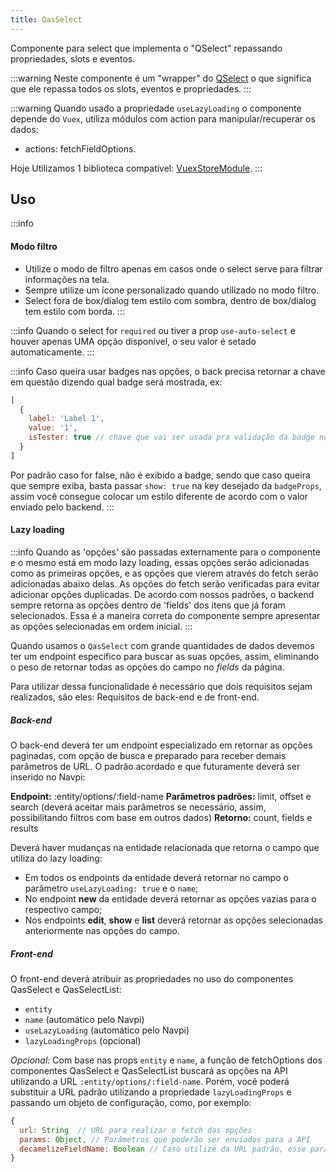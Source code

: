 ```yaml
---
title: QasSelect
---
```


Componente para select que implementa o "QSelect" repassando propriedades, slots e eventos.

<doc-api file="select/QasSelect" name="QasSelect" />

:::warning
Neste componente é um "wrapper" do [QSelect](https://quasar.dev/vue-components/select#introduction) o que significa que ele repassa todos os slots, eventos e propriedades.
:::

:::warning
Quando usado a propriedade `useLazyLoading` o componente depende do `Vuex`, utiliza módulos com action para manipular/recuperar os dados:
- actions: fetchFieldOptions.

Hoje Utilizamos 1 biblioteca compatível:
[VuexStoreModule](https://github.com/bildvitta/vuex-store-module).
:::

## Uso

<doc-example file="QasSelect/Basic" title="Básico" />
<doc-example file="QasSelect/Required" title="Obrigatório" />

:::info
#### Modo filtro

- Utilize o modo de filtro apenas em casos onde o select serve para filtrar informações na tela.
- Sempre utilize um ícone personalizado quando utilizado no modo filtro.
- Select fora de box/dialog tem estilo com sombra, dentro de box/dialog tem estilo com borda.
:::
<doc-example file="QasSelect/FilterMode" title="Modo Filtro" />

:::info
Quando o select for `required` ou tiver a prop `use-auto-select` e houver apenas UMA opção disponível, o seu valor é setado automaticamente.
:::
<doc-example file="QasSelect/AutoSelect" title="Auto select" />

<doc-example file="QasSelect/Searchable" title="Com pesquisa" />

:::info
Caso queira usar badges nas opções, o back precisa retornar a chave em questão dizendo qual badge será mostrada, ex:
```js
[
  {
    label: 'Label 1',
    value: '1',
    isTester: true // chave que vai ser usada pra validação da badge no nosso exemplo
  }
]
```
Por padrão caso for false, não é exibido a badge, sendo que caso queira que sempre exiba, basta passar `show: true` na key desejado da `badgeProps`, assim você consegue colocar um estilo diferente de acordo com o valor enviado pelo backend.
:::
<doc-example file="QasSelect/CustomOption" title="Com opção personalizada" />

#### Lazy loading

:::info
Quando as 'opções' são passadas externamente para o componente e o mesmo está em modo lazy loading, essas opções serão adicionadas como as primeiras opções, e as opções que vierem através do fetch serão adicionadas abaixo delas. As opções do fetch serão verificadas para evitar adicionar opções duplicadas. De acordo com nossos padrões, o backend sempre retorna as opções dentro de 'fields' dos itens que já foram selecionados. Essa é a maneira correta do componente sempre apresentar as opções selecionadas em ordem inicial.
:::

Quando usamos o `QasSelect` com grande quantidades de dados devemos ter um endpoint específico para buscar as suas opções, assim, eliminando o peso de retornar todas as opções do campo no _fields_ da página.

Para utilizar dessa funcionalidade é necessário que dois requisitos sejam realizados, são eles: Requisitos de back-end e de front-end.

##### Back-end
O back-end deverá ter um endpoint especializado em retornar as opções paginadas, com opção de busca e preparado para receber demais parâmetros de URL. O padrão acordado e que futuramente deverá ser inserido no Navpi:

**Endpoint:** :entity/options/:field-name
**Parâmetros padrões:** limit, offset e search (deverá aceitar mais parâmetros se necessário, assim, possibilitando filtros com base em outros dados)
**Retorno:** count, fields e results

Deverá haver mudanças na entidade relacionada que retorna o campo que utiliza do lazy loading:
* Em todos os endpoints da entidade deverá retornar no campo o parâmetro `useLazyLoading: true` e o `name`;
* No endpoint **new** da entidade deverá retornar as opções vazias para o respectivo campo;
* Nos endpoints **edit**, **show** e **list** deverá retornar as opções selecionadas anteriormente nas opções do campo.

##### Front-end
O front-end deverá atribuir as propriedades no uso do componentes QasSelect e QasSelectList:
* `entity`
* `name` (automático pelo Navpi)
* `useLazyLoading` (automático pelo Navpi)
* `lazyLoadingProps` (opcional)

_Opcional:_ Com base nas props `entity` e `name`, a função de fetchOptions dos componentes QasSelect e QasSelectList buscará as opções na API utilizando a URL `:entity/options/:field-name`. Porém, você poderá substituir a URL padrão utilizando a propriedade `lazyLoadingProps` e passando um objeto de configuração, como, por exemplo:

```js
{
  url: String  // URL para realizar o fetch das opções
  params: Object, // Parâmetros que poderão ser enviados para a API
  decamelizeFieldName: Boolean // Caso utilize da URL padrão, esse parâmetro irá transformar o `fieldName` para `field-name` no momento de montar a URL da API.
}
```
